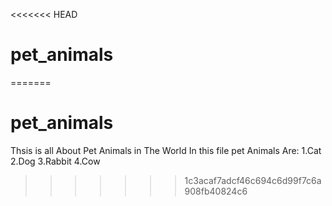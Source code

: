 <<<<<<< HEAD
# pet_animals
=======
# pet_animals
Thsis is all About Pet Animals in The World
In this file pet Animals Are:
1.Cat 
2.Dog
3.Rabbit
4.Cow
>>>>>>> 1c3acaf7adcf46c694c6d99f7c6a908fb40824c6
